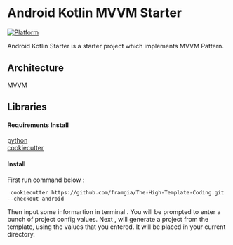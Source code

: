 # Android Kotlin MVVM Starter

[![Platform](https://img.shields.io/badge/platform-Android-green.svg)](http://developer.android.com/index.html)

Android Kotlin Starter is a starter project which implements MVVM Pattern.  

## Architecture

MVVM  

## Libraries


#### Requirements Install 

[python](https://www.python.org/)  
[cookiecutter](https://cookiecutter.readthedocs.io/en/1.7.0/installation.html)  

#### Install

 First run command below : 
```
 cookiecutter https://github.com/framgia/The-High-Template-Coding.git --checkout android 
```
Then input some informartion in terminal  . You will be prompted to enter a bunch of project config values. Next , will generate a project from the template, using the values that you entered. It will be placed in your current directory.
